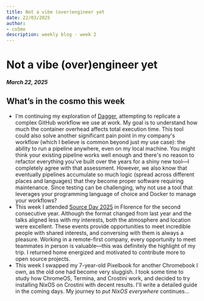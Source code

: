 ```yaml
---
title: Not a vibe (over)engineer yet
date: 22/03/2025
author:
- co5mo
description: weekly blog - week 2
---
```

# Not a vibe (over)engineer yet

##### March 22, 2025

## What’s in the cosmo this week
- I'm continuing my exploration of [Dagger](https://docs.dagger.io/ci/quickstart/daggerize), attempting to replicate a complex GitHub workflow we use at work. My goal is to understand how much the container overhead affects total execution time. This tool could also solve another significant pain point in my company's workflow (which I believe is common beyond just my use case): the ability to run a pipeline anywhere, even on my local machine. You might think your existing pipeline works well enough and there's no reason to refactor everything you've built over the years for a shiny new tool—I completely agree with that assessment. However, we also know that eventually pipelines accumulate so much logic (spread across different places and languages) that they become proper software requiring maintenance. Since testing can be challenging, why not use a tool that leverages your programming language of choice and Docker to manage your workflows?
- This week I attended [Source Day 2025](https://osday.dev/) in Florence for the second consecutive year. Although the format changed from last year and the talks aligned less with my interests, both the atmosphere and location were excellent. These events provide opportunities to meet incredible people with shared interests, and conversing with them is always a pleasure. Working in a remote-first company, every opportunity to meet teammates in person is valuable—this was definitely the highlight of my trip. I returned home energized and motivated to contribute more to open source projects.
- This week I swapped my 7-year-old Pixelbook for another Chromebook I own, as the old one had become very sluggish. I took some time to study how ChromeOS, Termina, and Crostini work, and decided to try installing NixOS on Crostini with decent results. I'll write a detailed guide in the coming days. My journey to *put NixOS everywhere* continues...
